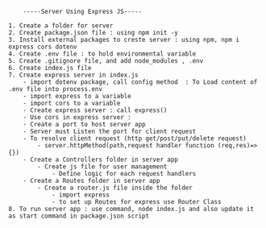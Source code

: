 

        -----Server Using Express JS-----

    1. Create a folder for server
    2. Create package.json file : using npm init -y
    3. Install external packages to creste server : using npm, npm i express cors dotenv
    4. Create .env file : to hold environmental variable
    5. Create .gitignore file, and add node_modules , .env
    6. Create index.js file
    7. Create express server in index.js
        - import dotenv package, call config method  : To Load content of .env file into process.env 
        - import express to a variable
        - import cors to a variable
        - Create express server : call express()
        - Use cors in express server : 
        - Create a port to host server app
        - Server must Listen the port for client request
        - To resolve client request (http get/post/put/delete request)
            - server.httpMethod(path,request handler function (req,res)=>{})
        - Create a Controllers folder in server app
            - Create js file for user management 
                - Define logic for each request handlers
        - Create a Routes folder in server app
            - Create a router.js file inside the folder
                - import express
                - to set up Routes for express use Router Class
    8. To run server app : use command, node index.js and also update it as start command in package.json script